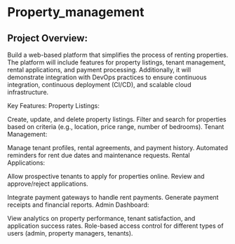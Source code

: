 # Property_management
## Project Overview:
Build a web-based platform that simplifies the process of renting properties. The platform will include features for property listings, tenant management, rental applications, and payment processing. Additionally, it will demonstrate integration with DevOps practices to ensure continuous integration, continuous deployment (CI/CD), and scalable cloud infrastructure.

Key Features:
Property Listings:

Create, update, and delete property listings.
Filter and search for properties based on criteria (e.g., location, price range, number of bedrooms).
Tenant Management:

Manage tenant profiles, rental agreements, and payment history.
Automated reminders for rent due dates and maintenance requests.
Rental Applications:

Allow prospective tenants to apply for properties online.
Review and approve/reject applications.


Integrate payment gateways to handle rent payments.
Generate payment receipts and financial reports.
Admin Dashboard:

View analytics on property performance, tenant satisfaction, and application success rates.
Role-based access control for different types of users (admin, property managers, tenants).
